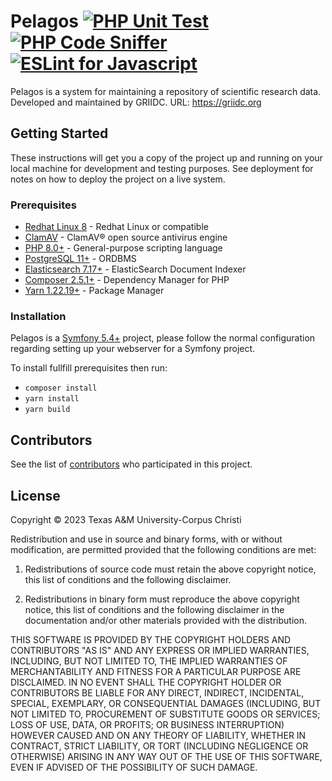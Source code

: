 # Pelagos [![PHP Unit Test](https://github.com/griidc/pelagos/actions/workflows/phpunit.yml/badge.svg)](https://github.com/griidc/pelagos/actions/workflows/phpunit.yml) [![PHP Code Sniffer](https://github.com/griidc/pelagos/actions/workflows/phpcs.yml/badge.svg)](https://github.com/griidc/pelagos/actions/workflows/phpcs.yml) [![ESLint for Javascript](https://github.com/griidc/pelagos/actions/workflows/eslint.yml/badge.svg)](https://github.com/griidc/pelagos/actions/workflows/eslint.yml)

Pelagos is a system for maintaining a repository of scientific research data.
Developed and maintained by GRIIDC.
URL: https://griidc.org
## Getting Started

These instructions will get you a copy of the project up and running on your local machine for development and testing purposes. See deployment for notes on how to deploy the project on a live system.

### Prerequisites

* [Redhat Linux 8](https://www.redhat.com/) - Redhat Linux or compatible
* [ClamAV](https://www.clamav.net) - ClamAV® open source antivirus engine
* [PHP 8.0+](http://php.net/docs.php) - General-purpose scripting language
* [PostgreSQL 11+](https://www.postgresql.org) - ORDBMS
* [Elasticsearch 7.17+](https://www.elastic.co/products/elasticsearch) - ElasticSearch Document Indexer
* [Composer 2.5.1+](https://getcomposer.org/) - Dependency Manager for PHP
* [Yarn 1.22.19+](https://yarnpkg.com/en/) - Package Manager

### Installation

Pelagos is a [Symfony 5.4+](https://symfony.com) project, please follow the normal configuration regarding setting up your webserver for a Symfony project.

To install fullfill prerequisites then run:
* `composer install`
* `yarn install`
* `yarn build`

## Contributors

See the list of [contributors](https://github.com/griidc/pelagos/contributors) who participated in this project.

## License
Copyright © 2023 Texas A&M University-Corpus Christi

Redistribution and use in source and binary forms, with or without modification,
are permitted provided that the following conditions are met:

1. Redistributions of source code must retain the above copyright notice, this
list of conditions and the following disclaimer.

2. Redistributions in binary form must reproduce the above copyright notice,
this list of conditions and the following disclaimer in the documentation and/or
other materials provided with the distribution.

THIS SOFTWARE IS PROVIDED BY THE COPYRIGHT HOLDERS AND CONTRIBUTORS "AS IS" AND
ANY EXPRESS OR IMPLIED WARRANTIES, INCLUDING, BUT NOT LIMITED TO, THE IMPLIED
WARRANTIES OF MERCHANTABILITY AND FITNESS FOR A PARTICULAR PURPOSE ARE
DISCLAIMED. IN NO EVENT SHALL THE COPYRIGHT HOLDER OR CONTRIBUTORS BE LIABLE FOR
ANY DIRECT, INDIRECT, INCIDENTAL, SPECIAL, EXEMPLARY, OR CONSEQUENTIAL DAMAGES
(INCLUDING, BUT NOT LIMITED TO, PROCUREMENT OF SUBSTITUTE GOODS OR SERVICES;
LOSS OF USE, DATA, OR PROFITS; OR BUSINESS INTERRUPTION) HOWEVER CAUSED AND ON
ANY THEORY OF LIABILITY, WHETHER IN CONTRACT, STRICT LIABILITY, OR TORT
(INCLUDING NEGLIGENCE OR OTHERWISE) ARISING IN ANY WAY OUT OF THE USE OF THIS
SOFTWARE, EVEN IF ADVISED OF THE POSSIBILITY OF SUCH DAMAGE.
